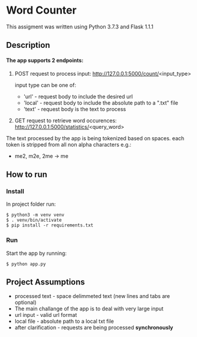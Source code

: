 # Word Counter
This assigment was written using Python 3.7.3 and Flask 1.1.1

## Description
#### The app supports 2 endpoints:
1. POST request to process input:
   http://127.0.0.1:5000/count/<input_type> 
   
   input type can be one of:
   - 'url' - request body to include the desired url
   - 'local' - request body to include the absolute path to a ".txt" file
   - 'text' - request body is the text to process

2. GET request to retrieve word occurences:
   http://127.0.0.1:5000/statistics/<query_word>
   
The text processed by the app is being tokenized based on spaces.
each token is stripped from all non alpha characters
e.g.: 
   - me2, m2e, 2me -> me

   
## How to run   
### Install

In project folder run:

```
$ python3 -m venv venv
$ . venv/bin/activate
$ pip install -r requirements.txt
```
### Run
Start the app by running:

```$ python app.py```


## Project Assumptions
 - processed text - space delimmeted text (new lines and tabs are optional)
 - The main challange of the app is to deal with very large input
 - url input - valid url format
 - local file - absolute path to a local txt file
 - after clarification - requests are being processed **synchronously**

